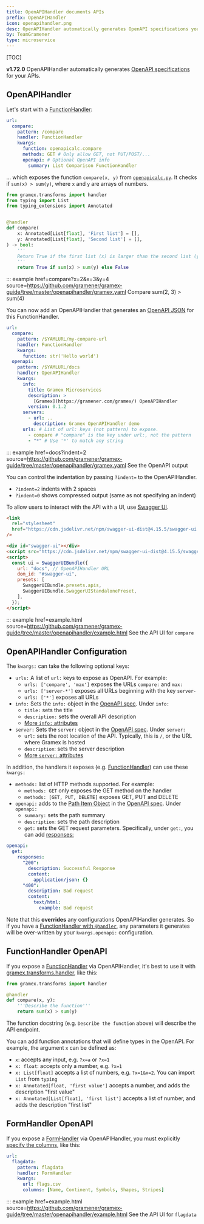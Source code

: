 ```yaml
---
title: OpenAPIHandler documents APIs
prefix: OpenAPIHandler
icon: openapihandler.png
desc: OpenAPIHandler automatically generates OpenAPI specifications you can expose to Swagger
by: TeamGramener
type: microservice
---
```


[TOC]

**v1.72.0** OpenAPIHandler automatically generates [OpenAPI specifications][openapi] for your APIs.

## OpenAPIHandler

Let's start with a [FunctionHandler](../functionhandler/):

```yaml
url:
  compare:
    pattern: /compare
    handler: FunctionHandler
    kwargs:
      function: openapicalc.compare
      methods: GET # Only allow GET, not PUT/POST/...
      openapi: # Optional OpenAPI info
        summary: List Comparison FunctionHandler
```

... which exposes the function `compare(x, y)` from [`openapicalc.py`](openapicalc.py.source).
It checks if `sum(x) > sum(y)`, where `x` and `y` are arrays of numbers.

```python
from gramex.transforms import handler
from typing import List
from typing_extensions import Annotated


@handler
def compare(
    x: Annotated[List[float], 'First list'] = [],
    y: Annotated[List[float], 'Second list'] = [],
) -> bool:
    '''
    Return True if the first list (x) is larger than the second list (y)
    '''
    return True if sum(x) > sum(y) else False
```

::: example href=compare?x=2&x=3&y=4 source=https://github.com/gramener/gramex-guide/tree/master/openapihandler/gramex.yaml
Compare sum(2, 3) > sum(4)

You can now add an OpenAPIHandler that generates an [OpenAPI JSON][openapi]
for this FunctionHandler.

```yaml
url:
  compare:
    pattern: /$YAMLURL/my-compare-url
    handler: FunctionHandler
    kwargs:
      function: str('Hello world')
  openapi:
    pattern: /$YAMLURL/docs
    handler: OpenAPIHandler
    kwargs:
      info:
        title: Gramex Microservices
        description: >
          [Gramex](https://gramener.com/gramex/) OpenAPIHandler
        version: 0.1.2
      servers:
        - url: ..
          description: Gramex OpenAPIHandler demo
      urls: # List of url: keys (not pattern) to expose.
        - compare # "compare" is the key under url:, not the pattern
        - "*" # Use '*' to match any string
```

::: example href=docs?indent=2 source=https://github.com/gramener/gramex-guide/tree/master/openapihandler/gramex.yaml
See the OpenAPI output

You can control the indentation by passing `?indent=` to the OpenAPIHandler.

- `?indent=2` indents with 2 spaces
- `?indent=0` shows compressed output (same as not specifying an indent)

To allow users to interact with the API with a UI, use [Swagger UI](https://swagger.io/tools/swagger-ui/).

```html
<link
  rel="stylesheet"
  href="https://cdn.jsdelivr.net/npm/swagger-ui-dist@4.15.5/swagger-ui.css"
/>

<div id="swagger-ui"></div>
<script src="https://cdn.jsdelivr.net/npm/swagger-ui-dist@4.15.5/swagger-ui-bundle.js"></script>
<script>
  const ui = SwaggerUIBundle({
    url: "docs", // OpenAPIHandler URL
    dom_id: "#swagger-ui",
    presets: [
      SwaggerUIBundle.presets.apis,
      SwaggerUIBundle.SwaggerUIStandalonePreset,
    ],
  });
</script>
```

::: example href=example.html source=https://github.com/gramener/gramex-guide/tree/master/openapihandler/example.html
See the API UI for `compare`

## OpenAPIHandler Configuration

The `kwargs:` can take the following optional keys:

- `urls:` A list of `url:` keys to expose as OpenAPI. For example:
  - `urls: ['compare', 'max']` exposes the URLs `compare:` and `max:`
  - `urls: ['server-*']` exposes all URLs beginning with the key `server-`
  - `urls: ['*']` exposes all URLs
- `info:` Sets the `info:` object in the [OpenAPI spec](https://swagger.io/specification/#info-object). Under `info:`
  - `title:` sets the title
  - `description:` sets the overall API description
  - [More `info:` attributes](https://swagger.io/specification/#info-object)
- `server:` Sets the `server:` object in the [OpenAPI spec](https://swagger.io/specification/#server-object). Under `server:`
  - `url:` sets the root location of the API. Typically, this is `/`, or the URL where Gramex is hosted
  - `description`: sets the server description
  - [More `server:` attributes](https://swagger.io/specification/#server-object)

In addition, the handlers it exposes (e.g. [FunctionHandler](../functionhandler/)) can use these `kwargs:`

- `methods:` list of HTTP methods supported. For example:
  - `methods: GET` only exposes the GET method on the handler
  - `methods: [GET, PUT, DELETE]` exposes GET, PUT and DELETE
- `openapi:` adds to the [Path Item Object](https://swagger.io/specification/#path-item-object)
  in the [OpenAPI spec](https://swagger.io/specification/#server-object). Under `openapi:`
  - `summary:` sets the path summary
  - `description`: sets the path description
  - `get:` sets the GET request parameters. Specifically, under `get:`, you can add [responses:](https://swagger.io/specification/#responses-object)

```yaml
openapi:
  get:
    responses:
      "200":
        description: Successful Response
        content:
          application/json: {}
      "400":
        description: Bad request
        content:
          text/html:
            example: Bad request
```

Note that this **overrides** any configurations OpenAPIHandler generates.
So if you have a [FunctionHandler with `@handler`](#functionhandler-openapi), any parameters
it generates will be over-written by your `kwargs.openapi:` configuration.

## FunctionHandler OpenAPI

If you expose a [FunctionHandler](../functionhandler/) via OpenAPIHandler, it's best to use it with
[gramex.transforms.handler](../functionhandler/#function-arguments-from-url), like this:

```python
from gramex.transforms import handler

@handler
def compare(x, y):
    '''Describe the function'''
    return sum(x) > sum(y)
```

The function docstring (e.g. `Describe the function` above) will describe the API endpoint.

You can add function annotations that will define types in the OpenAPI. For example, the argument `x` can be defined as:

- `x`: accepts any input, e.g. `?x=a` or `?x=1`
- `x: float`: accepts only a number, e.g. `?x=1`
- `x: List[float]` accepts a list of numbers, e.g. `?x=1&x=2`. You can import `List` from `typing`
- `x: Annotated[float, 'first value']` accepts a number, and adds the description "first value"
- `x: Annotated[List[float], 'first list']` accepts a list of number, and adds the description "first list"

[openapi]: https://swagger.io/specification/

## FormHandler OpenAPI

If you expose a [FormHandler](../formhandler/) via OpenAPIHandler, you must explicitly
[specify the columns](../formhandler/#formhandler-columns), like this:

```yaml
url:
  flagdata:
    pattern: flagdata
    handler: FormHandler
    kwargs:
      url: flags.csv
      columns: [Name, Continent, Symbols, Shapes, Stripes]
```

::: example href=example.html source=https://github.com/gramener/gramex-guide/tree/master/openapihandler/example.html
See the API UI for `flagdata`
